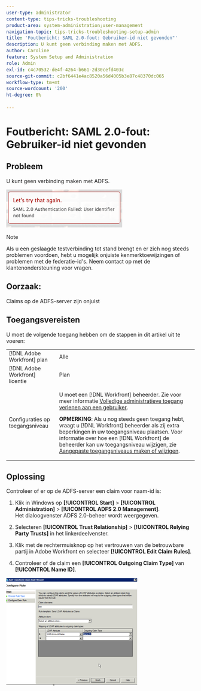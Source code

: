 ```yaml
---
user-type: administrator
content-type: tips-tricks-troubleshooting
product-area: system-administration;user-management
navigation-topic: tips-tricks-troubleshooting-setup-admin
title: 'Foutbericht: SAML 2.0-fout: Gebruiker-id niet gevonden"'
description: U kunt geen verbinding maken met ADFS.
author: Caroline
feature: System Setup and Administration
role: Admin
exl-id: c4c70532-de4f-4264-b661-2d30cefd403c
source-git-commit: c2bf6441e4ac8520a56d4005b3e87c48370dc065
workflow-type: tm+mt
source-wordcount: '200'
ht-degree: 0%

---
```


# Foutbericht: SAML 2.0-fout: Gebruiker-id niet gevonden

## Probleem

U kunt geen verbinding maken met ADFS.

![id_not_found.png](assets/identifier-not-found.png)

>[!NOTE]
>
>Als u een geslaagde testverbinding tot stand brengt en er zich nog steeds problemen voordoen, hebt u mogelijk onjuiste kenmerktoewijzingen of problemen met de federatie-id&#39;s. Neem contact op met de klantenondersteuning voor vragen.

## Oorzaak:

Claims op de ADFS-server zijn onjuist

## Toegangsvereisten

U moet de volgende toegang hebben om de stappen in dit artikel uit te voeren:

<table style="table-layout:auto"> 
 <col> 
 <col> 
 <tbody> 
  <tr> 
   <td role="rowheader">[!DNL Adobe Workfront] plan</td> 
   <td>Alle</td> 
  </tr> 
  <tr> 
   <td role="rowheader">[!DNL Adobe Workfront] licentie</td> 
   <td>Plan</td> 
  </tr> 
  <tr> 
   <td role="rowheader">Configuraties op toegangsniveau</td> 
   <td> <p>U moet een [!DNL Workfront] beheerder. Zie voor meer informatie <a href="../../administration-and-setup/add-users/configure-and-grant-access/grant-a-user-full-administrative-access.md" class="MCXref xref">Volledige administratieve toegang verlenen aan een gebruiker</a>.</p> <p><b>OPMERKING</b>: Als u nog steeds geen toegang hebt, vraagt u [!DNL Workfront] beheerder als zij extra beperkingen in uw toegangsniveau plaatsen. Voor informatie over hoe een [!DNL Workfront] de beheerder kan uw toegangsniveau wijzigen, zie <a href="../../administration-and-setup/add-users/configure-and-grant-access/create-modify-access-levels.md" class="MCXref xref">Aangepaste toegangsniveaus maken of wijzigen</a>.</p> </td> 
  </tr> 
 </tbody> 
</table>

## Oplossing

Controleer of er op de ADFS-server een claim voor naam-id is:

1. Klik in Windows op **[!UICONTROL Start]** > **[!UICONTROL Administration]** > **[!UICONTROL ADFS 2.0 Management]**.\
   Het dialoogvenster ADFS 2.0-beheer wordt weergegeven.

1. Selecteren **[!UICONTROL Trust Relationship]** > **[!UICONTROL Relying Party Trusts]** in het linkerdeelvenster.

1. Klik met de rechtermuisknop op het vertrouwen van de betrouwbare partij in Adobe Workfront en selecteer **[!UICONTROL Edit Claim Rules]**.
1. Controleer of de claim een **[!UICONTROL Outgoing Claim Type]** van **[!UICONTROL Name ID]**.

![1,png](assets/1-350x287.png)
